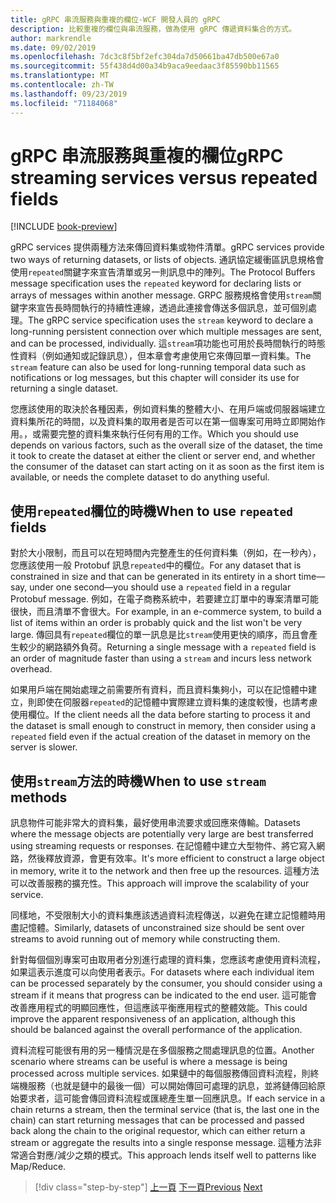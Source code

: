 ```yaml
---
title: gRPC 串流服務與重複的欄位-WCF 開發人員的 gRPC
description: 比較重複的欄位與串流服務，做為使用 gRPC 傳遞資料集合的方式。
author: markrendle
ms.date: 09/02/2019
ms.openlocfilehash: 7dc3c8f5bf2efc304da7d50661ba47db500e67a0
ms.sourcegitcommit: 55f438d4d00a34b9aca9eedaac3f85590bb11565
ms.translationtype: MT
ms.contentlocale: zh-TW
ms.lasthandoff: 09/23/2019
ms.locfileid: "71184068"
---
```

# <a name="grpc-streaming-services-versus-repeated-fields"></a><span data-ttu-id="fe5b0-103">gRPC 串流服務與重複的欄位</span><span class="sxs-lookup"><span data-stu-id="fe5b0-103">gRPC streaming services versus repeated fields</span></span>

[!INCLUDE [book-preview](../../../includes/book-preview.md)]

<span data-ttu-id="fe5b0-104">gRPC services 提供兩種方法來傳回資料集或物件清單。</span><span class="sxs-lookup"><span data-stu-id="fe5b0-104">gRPC services provide two ways of returning datasets, or lists of objects.</span></span> <span data-ttu-id="fe5b0-105">通訊協定緩衝區訊息規格會使用`repeated`關鍵字來宣告清單或另一則訊息中的陣列。</span><span class="sxs-lookup"><span data-stu-id="fe5b0-105">The Protocol Buffers message specification uses the `repeated` keyword for declaring lists or arrays of messages within another message.</span></span> <span data-ttu-id="fe5b0-106">GRPC 服務規格會使用`stream`關鍵字來宣告長時間執行的持續性連線，透過此連接會傳送多個訊息，並可個別處理。</span><span class="sxs-lookup"><span data-stu-id="fe5b0-106">The gRPC service specification uses the `stream` keyword to declare a long-running persistent connection over which multiple messages are sent, and can be processed, individually.</span></span> <span data-ttu-id="fe5b0-107">這`stream`項功能也可用於長時間執行的時態性資料（例如通知或記錄訊息），但本章會考慮使用它來傳回單一資料集。</span><span class="sxs-lookup"><span data-stu-id="fe5b0-107">The `stream` feature can also be used for long-running temporal data such as notifications or log messages, but this chapter will consider its use for returning a single dataset.</span></span>

<span data-ttu-id="fe5b0-108">您應該使用的取決於各種因素，例如資料集的整體大小、在用戶端或伺服器端建立資料集所花的時間，以及資料集的取用者是否可以在第一個專案可用時立即開始作用。，或需要完整的資料集來執行任何有用的工作。</span><span class="sxs-lookup"><span data-stu-id="fe5b0-108">Which you should use depends on various factors, such as the overall size of the dataset, the time it took to create the dataset at either the client or server end, and whether the consumer of the dataset can start acting on it as soon as the first item is available, or needs the complete dataset to do anything useful.</span></span>

## <a name="when-to-use-repeated-fields"></a><span data-ttu-id="fe5b0-109">使用`repeated`欄位的時機</span><span class="sxs-lookup"><span data-stu-id="fe5b0-109">When to use `repeated` fields</span></span>

<span data-ttu-id="fe5b0-110">對於大小限制，而且可以在短時間內完整產生的任何資料集（例如，在一秒內），您應該使用一般 Protobuf 訊息`repeated`中的欄位。</span><span class="sxs-lookup"><span data-stu-id="fe5b0-110">For any dataset that is constrained in size and that can be generated in its entirety in a short time—say, under one second—you should use a `repeated` field in a regular Protobuf message.</span></span> <span data-ttu-id="fe5b0-111">例如，在電子商務系統中，若要建立訂單中的專案清單可能很快，而且清單不會很大。</span><span class="sxs-lookup"><span data-stu-id="fe5b0-111">For example, in an e-commerce system, to build a list of items within an order is probably quick and the list won't be very large.</span></span> <span data-ttu-id="fe5b0-112">傳回具有`repeated`欄位的單一訊息是比`stream`使用更快的順序，而且會產生較少的網路額外負荷。</span><span class="sxs-lookup"><span data-stu-id="fe5b0-112">Returning a single message with a `repeated` field is an order of magnitude faster than using a `stream` and incurs less network overhead.</span></span>

<span data-ttu-id="fe5b0-113">如果用戶端在開始處理之前需要所有資料，而且資料集夠小，可以在記憶體中建立，則即使在伺服器`repeated`的記憶體中實際建立資料集的速度較慢，也請考慮使用欄位。</span><span class="sxs-lookup"><span data-stu-id="fe5b0-113">If the client needs all the data before starting to process it and the dataset is small enough to construct in memory, then consider using a `repeated` field even if the actual creation of the dataset in memory on the server is slower.</span></span>

## <a name="when-to-use-stream-methods"></a><span data-ttu-id="fe5b0-114">使用`stream`方法的時機</span><span class="sxs-lookup"><span data-stu-id="fe5b0-114">When to use `stream` methods</span></span>

<span data-ttu-id="fe5b0-115">訊息物件可能非常大的資料集，最好使用串流要求或回應來傳輸。</span><span class="sxs-lookup"><span data-stu-id="fe5b0-115">Datasets where the message objects are potentially very large are best transferred using streaming requests or responses.</span></span> <span data-ttu-id="fe5b0-116">在記憶體中建立大型物件、將它寫入網路，然後釋放資源，會更有效率。</span><span class="sxs-lookup"><span data-stu-id="fe5b0-116">It's more efficient to construct a large object in memory, write it to the network and then free up the resources.</span></span> <span data-ttu-id="fe5b0-117">這種方法可以改善服務的擴充性。</span><span class="sxs-lookup"><span data-stu-id="fe5b0-117">This approach will improve the scalability of your service.</span></span>

<span data-ttu-id="fe5b0-118">同樣地，不受限制大小的資料集應該透過資料流程傳送，以避免在建立記憶體時用盡記憶體。</span><span class="sxs-lookup"><span data-stu-id="fe5b0-118">Similarly, datasets of unconstrained size should be sent over streams to avoid running out of memory while constructing them.</span></span>

<span data-ttu-id="fe5b0-119">針對每個個別專案可由取用者分別進行處理的資料集，您應該考慮使用資料流程，如果這表示進度可以向使用者表示。</span><span class="sxs-lookup"><span data-stu-id="fe5b0-119">For datasets where each individual item can be processed separately by the consumer, you should consider using a stream if it means that progress can be indicated to the end user.</span></span> <span data-ttu-id="fe5b0-120">這可能會改善應用程式的明顯回應性，但這應該平衡應用程式的整體效能。</span><span class="sxs-lookup"><span data-stu-id="fe5b0-120">This could improve the apparent responsiveness of an application, although this should be balanced against the overall performance of the application.</span></span>

<span data-ttu-id="fe5b0-121">資料流程可能很有用的另一種情況是在多個服務之間處理訊息的位置。</span><span class="sxs-lookup"><span data-stu-id="fe5b0-121">Another scenario where streams can be useful is where a message is being processed across multiple services.</span></span> <span data-ttu-id="fe5b0-122">如果鏈中的每個服務傳回資料流程，則終端機服務（也就是鏈中的最後一個）可以開始傳回可處理的訊息，並將鏈傳回給原始要求者，這可能會傳回資料流程或匯總產生單一回應訊息。</span><span class="sxs-lookup"><span data-stu-id="fe5b0-122">If each service in a chain returns a stream, then the terminal service (that is, the last one in the chain) can start returning messages that can be processed and passed back along the chain to the original requestor, which can either return a stream or aggregate the results into a single response message.</span></span> <span data-ttu-id="fe5b0-123">這種方法非常適合對應/減少之類的模式。</span><span class="sxs-lookup"><span data-stu-id="fe5b0-123">This approach lends itself well to patterns like Map/Reduce.</span></span>

>[!div class="step-by-step"]
><span data-ttu-id="fe5b0-124">[上一頁](migrate-duplex-services.md)
>[下一頁](client-libraries.md)</span><span class="sxs-lookup"><span data-stu-id="fe5b0-124">[Previous](migrate-duplex-services.md)
[Next](client-libraries.md)</span></span>
